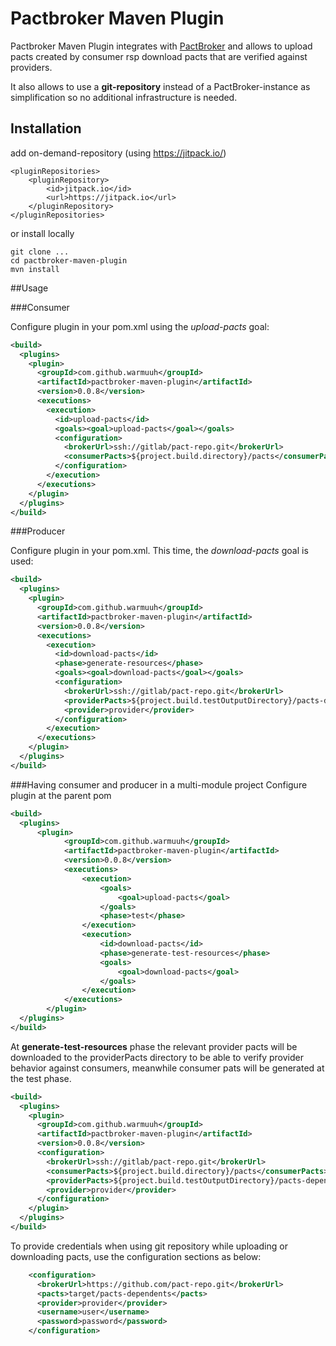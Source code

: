 Pactbroker Maven Plugin
==========

Pactbroker Maven Plugin integrates with [PactBroker](https://github.com/bethesque/pact_broker) and allows to
upload pacts created by consumer rsp download pacts that are verified against providers.

It also allows to use a **git-repository** instead of a PactBroker-instance as simplification so no additional infrastructure is needed.

Installation
-----
add on-demand-repository (using https://jitpack.io/)
```
<pluginRepositories>
	<pluginRepository>
		<id>jitpack.io</id>
		<url>https://jitpack.io</url>
	</pluginRepository>
</pluginRepositories>
```
or install locally
```
git clone ...
cd pactbroker-maven-plugin
mvn install
```

##Usage


###Consumer

Configure plugin in your pom.xml using the *upload-pacts* goal:

```xml
<build>
  <plugins>
    <plugin>
      <groupId>com.github.warmuuh</groupId>
      <artifactId>pactbroker-maven-plugin</artifactId>
      <version>0.0.8</version>
      <executions>
        <execution>
          <id>upload-pacts</id>
          <goals><goal>upload-pacts</goal></goals>
          <configuration>
            <brokerUrl>ssh://gitlab/pact-repo.git</brokerUrl>
            <consumerPacts>${project.build.directory}/pacts</consumerPacts>
          </configuration>
        </execution>
      </executions>
    </plugin>
  </plugins>
</build>
```


###Producer

Configure plugin in your pom.xml. This time,
the *download-pacts* goal is used:

```xml
<build>
  <plugins>
    <plugin>
      <groupId>com.github.warmuuh</groupId>
      <artifactId>pactbroker-maven-plugin</artifactId>
      <version>0.0.8</version>
      <executions>
        <execution>
          <id>download-pacts</id>
          <phase>generate-resources</phase>
          <goals><goal>download-pacts</goal></goals>
          <configuration>
            <brokerUrl>ssh://gitlab/pact-repo.git</brokerUrl>
            <providerPacts>${project.build.testOutputDirectory}/pacts-dependents</providerPacts>
            <provider>provider</provider>
          </configuration>
        </execution>
      </executions>
    </plugin>
  </plugins>
</build>
```
###Having consumer and producer in a multi-module project
Configure plugin at the parent pom
```xml
<build>
  <plugins>
      <plugin>
            <groupId>com.github.warmuuh</groupId>
            <artifactId>pactbroker-maven-plugin</artifactId>
            <version>0.0.8</version>
            <executions>
                <execution>
                    <goals>
                        <goal>upload-pacts</goal>
                    </goals>
                    <phase>test</phase>
                </execution>
                <execution>
                    <id>download-pacts</id>
                    <phase>generate-test-resources</phase>
                    <goals>
                        <goal>download-pacts</goal>
                    </goals>
                </execution>
            </executions>
        </plugin>
  </plugins>
</build>
```

At **generate-test-resources** phase the relevant provider pacts will be downloaded to the providerPacts directory to be able to verify provider behavior against consumers, meanwhile consumer pats will be generated at the test phase.
```xml
<build>
  <plugins>
    <plugin>
      <groupId>com.github.warmuuh</groupId>
      <artifactId>pactbroker-maven-plugin</artifactId>
      <version>0.0.8</version>
      <configuration>
        <brokerUrl>ssh://gitlab/pact-repo.git</brokerUrl>
        <consumerPacts>${project.build.directory}/pacts</consumerPacts>
        <providerPacts>${project.build.testOutputDirectory}/pacts-dependents</providerPacts>
        <provider>provider</provider>
      </configuration>
    </plugin>
  </plugins>
</build>
```

To provide credentials when using git repository while uploading
or downloading pacts, use the configuration sections as below:
```xml
    <configuration>
      <brokerUrl>https://github.com/pact-repo.git</brokerUrl>
      <pacts>target/pacts-dependents</pacts>
	  <provider>provider</provider>
      <username>user</username>
	  <password>password</password>
    </configuration>
```
